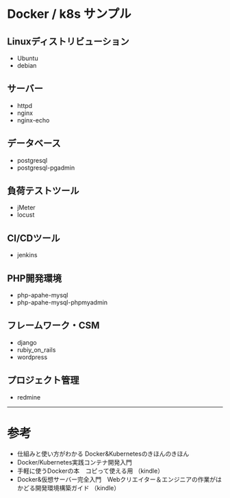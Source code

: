 # Docker / k8s サンプル

## Linuxディストリビューション
- Ubuntu
- debian

## サーバー
- httpd
- nginx
- nginx-echo

## データベース
- postgresql
- postgresql-pgadmin

## 負荷テストツール
- jMeter
- locust

## CI/CDツール
- jenkins

## PHP開発環境
- php-apahe-mysql
- php-apahe-mysql-phpmyadmin


## フレームワーク・CSM
- django
- rubiy_on_rails
- wordpress

## プロジェクト管理
- redmine

<hr>

# 参考
- 仕組みと使い方がわかる Docker&Kubernetesのきほんのきほん 
- Docker/Kubernetes実践コンテナ開発入門
- 手軽に使うDockerの本　コピって使える用 （kindle）
- Docker&仮想サーバー完全入門　Webクリエイター＆エンジニアの作業がはかどる開発環境構築ガイド （kindle）
